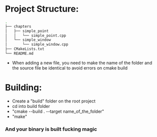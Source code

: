 # Project Structure:
```bash
.
├── chapters
│   ├── simple_point
│   │   └── simple_point.cpp
│   └── simple_window
│       └── simple_window.cpp
├── CMakeLists.txt
└── README.md
```
- When adding a new file, you need to make the name of the folder and the source file be identical to avoid errors on cmake build

# Building:
- Create a "build" folder on the root project
- cd into build folder
- "cmake --build . --target name_of_the_folder"
- "make"
### And your binary is built fucking magic
